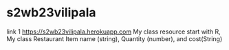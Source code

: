 # s2wb23vilipala
link 1 https://s2wb23vilipala.herokuapp.com
My class resource start with R, My class Restaurant Item name (string), Quantity (number), and cost(String)